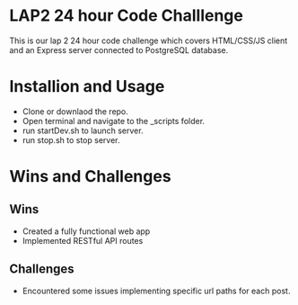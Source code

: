 # LAP2 24 hour Code Challlenge
This is our lap 2 24 hour code challenge which covers HTML/CSS/JS client and an Express server connected to PostgreSQL database.

# Installion and Usage
- Clone or downlaod the repo.
- Open terminal and navigate to the _scripts folder.
- run startDev.sh to launch server.
- run stop.sh to stop server.


# Wins and Challenges
## Wins
- Created a fully functional web app
- Implemented RESTful API routes

## Challenges
- Encountered some issues implementing specific url paths for each post.